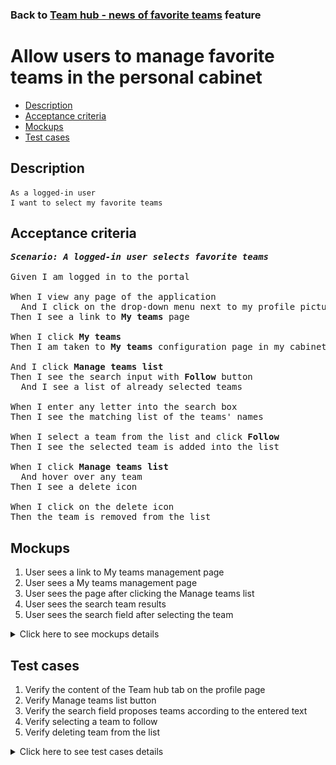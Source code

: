 ### Back to [Team hub - news of favorite teams](../../) feature

# Allow users to manage favorite teams in the personal cabinet

- [Description](#description)
- [Acceptance criteria](#acceptance-criteria)
- [Mockups](#mockups)
- [Test cases](#test-cases)

## Description

    As a logged-in user
    I want to select my favorite teams

## Acceptance criteria

<pre>
<b><i>Scenario: A logged-in user selects favorite teams</i></b>

Given I am logged in to the portal

When I view any page of the application
  And I click on the drop-down menu next to my profile picture at the top of the page
Then I see a link to <b>My teams</b> page

When I click <b>My teams</b>
Then I am taken to <b>My teams</b> configuration page in my cabinet

And I click <b>Manage teams list</b>
Then I see the search input with <b>Follow</b> button
  And I see a list of already selected teams

When I enter any letter into the search box
Then I see the matching list of the teams' names

When I select a team from the list and click <b>Follow</b>
Then I see the selected team is added into the list

When I click <b>Manage teams list</b>
  And hover over any team
Then I see a delete icon

When I click on the delete icon
Then the team is removed from the list
</pre>

## Mockups

1. User sees a link to My teams management page
2. User sees a My teams management page
3. User sees the page after clicking the Manage teams list
4. User sees the search team results
5. User sees the search field after selecting the team

<details>
  <summary>Click here to see mockups details</summary>

**1. User sees a link to My teams management page:**

![User sees a link to My teams management page](/products/sport_news_portal/web_application_features/team_hub/images/link_to_my_teams_page.png)

**2. User sees a My teams management page:**

![User sees a My teams management page](/products/sport_news_portal/web_application_features/team_hub/images/my_teams_management_page.png)

**3. User sees the page after clicking the Manage teams list:**

![User sees the page after clicking the Manage teams list](/products/sport_news_portal/web_application_features/team_hub/images/manage_my_teams_form.png)

**4. User sees the search team results:**

![User sees the search team results](/products/sport_news_portal/web_application_features/team_hub/images/search_team_result.png)

**5. User sees the search field after selecting the team:**

![User sees the search field after selecting the team](/products/sport_news_portal/web_application_features/team_hub/images/search_team_selected_team.png)

</details>

## Test cases

1. Verify the content of the Team hub tab on the profile page
2. Verify Manage teams list button
3. Verify the search field proposes teams according to the entered text
4. Verify selecting a team to follow
5. Verify deleting team from the list

<details>
  <summary>Click here to see test cases details</summary>

### **#1. Verify the content of the Team hub tab on the profile page**

|Preconditions|Steps|Expected result
--------------|-----|----------
|- Log in by user account|1) In the page header next to the user’s profile picture click the drop-down button</br>2) Select <b>My teams</b> from the drop-down menu</br>3) Check the content of the <b>Team hub</b> tab|4) The <b>Team hub</b> tab contains a list with user’s favorite teams and the <b>Manage team list</b> button|

### **#2. Verify Manage teams list button**

|Preconditions|Steps|Expected result
--------------|-----|----------
|- Log in by user account|1) In the page header next to the user’s profile picture click the drop-down button</br>2) Select <b>My teams</b> from the drop-down menu</br>3) Click <b>Manage team list</b> link at the bottom of the list|3) The search field with "Type a team name" placeholder and delete icon on hover for existing teams appear|

### **#3. Verify the search field proposes teams according to the entered text**

|Preconditions|Steps|Expected result
--------------|-----|----------
|- Log in by user account</br>- There are some teams to be added which contain "Los"|1) In the page header, next to the user’s profile picture click the drop-down button</br>2) From the drop-down menu, select <b>My teams</b></br>3) Click <b>Manage team list</b></br>4) Type "Los" into the search field|4) There are only teams that contain "Los" suggested in the list|

### **#4. Verify selecting a team to follow**

|Preconditions|Steps|Expected result
--------------|-----|----------
|- Log in by user account</br>- Go to <b>My teams</b>|1) Click <b>Manage team list</b></br>2) Select some team from the list and click <b>Follow</b>|2) Selected team appears on the list. User can see news about selected team on the <b>Team hub</b> page|

### **#5. Verify deleting team from the list**

|Preconditions|Steps|Expected result
--------------|-----|----------
|- Log in by user account</br>- Go to <b>My teams</b></br>- There are some teams followed by the user|1) Click <b>Manage team list</b></br>2) Click <b>Delete</b> any team|2) The team is removed from the list. User does not see news about selected team on the <b>Team hub</b> page|
</details>
